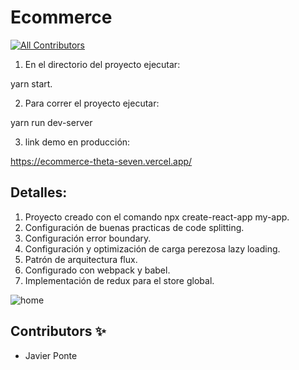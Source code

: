 # Ecommerce

<!-- DOCS-IGNORE:start -->
<!-- ALL-CONTRIBUTORS-BADGE:START - Do not remove or modify this section -->

[![All Contributors](https://img.shields.io/badge/all_contributors-1-orange.svg?style=flat-square)](#contributors-)

<!-- ALL-CONTRIBUTORS-BADGE:END -->
<!-- DOCS-IGNORE:end -->

1. En el directorio del proyecto ejecutar:

yarn start.

2. Para correr el proyecto ejecutar:

yarn run dev-server

3. link demo en producción:  

https://ecommerce-theta-seven.vercel.app/

## Detalles:

1. Proyecto creado con el comando npx create-react-app my-app.
2. Configuración de buenas practicas de code splitting.
3. Configuración error boundary.
4. Configuración y optimización de carga perezosa lazy loading.
5. Patrón de arquitectura flux.
6. Configurado con webpack y babel.
7. Implementación de redux para el store global.

![home](https://i.ibb.co/dGDjH2j/home.jpg)

## Contributors ✨

- Javier Ponte

